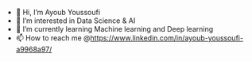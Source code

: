 - 👋 Hi, I’m Ayoub Youssoufi
- 👀 I’m interested in Data Science & AI
- 🌱 I’m currently learning Machine learning and Deep learning 
- 📫 How to reach me @https://www.linkedin.com/in/ayoub-youssoufi-a9968a97/


